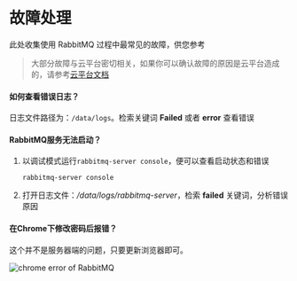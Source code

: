 # 故障处理

此处收集使用 RabbitMQ 过程中最常见的故障，供您参考

> 大部分故障与云平台密切相关，如果你可以确认故障的原因是云平台造成的，请参考[云平台文档](https://support.websoft9.com/docs/faq/zh/tech-instance.html)

#### 如何查看错误日志？

日志文件路径为：`/data/logs`。检索关键词 **Failed** 或者 **error** 查看错误

#### RabbitMQ服务无法启动？

1. 以调试模式运行`rabbitmq-server console`，便可以查看启动状态和错误
   ```
   rabbitmq-server console
   ```
2. 打开日志文件：*/data/logs/rabbitmq-server*，检索 **failed** 关键词，分析错误原因


#### 在Chrome下修改密码后报错？

这个并不是服务器端的问题，只要更新浏览器即可。

![chrome error of RabbitMQ](https://libs.websoft9.com/Websoft9/DocsPicture/zh/rabbitmq/rabbitmq-chromeerror-websoft9.png)

